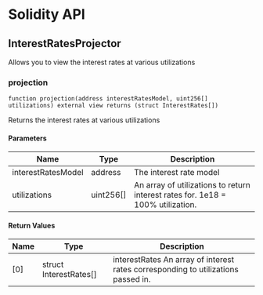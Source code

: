 # Solidity API

## InterestRatesProjector

Allows you to view the interest rates at various utilizations

### projection

```solidity
function projection(address interestRatesModel, uint256[] utilizations) external view returns (struct InterestRates[])
```

Returns the interest rates at various utilizations

#### Parameters

| Name | Type | Description |
| ---- | ---- | ----------- |
| interestRatesModel | address | The interest rate model |
| utilizations | uint256[] | An array of utilizations to return interest rates for. 1e18 = 100% utilization. |

#### Return Values

| Name | Type | Description |
| ---- | ---- | ----------- |
| [0] | struct InterestRates[] | interestRates An array of interest rates corresponding to utilizations passed in. |

